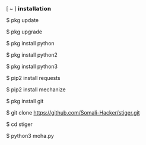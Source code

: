 [ ~ ] 𝗶𝗻𝘀𝘁𝗮𝗹𝗹𝗮𝘁𝗶𝗼𝗻


$ pkg update

$ pkg upgrade

$ pkg install python

$ pkg install python2

$ pkg install python3

$ pip2 install requests

$ pip2 install mechanize

$ pkg install git

$ git clone https://github.com/Somali-Hacker/stiger.git

$ cd stiger

$ python3 moha.py
